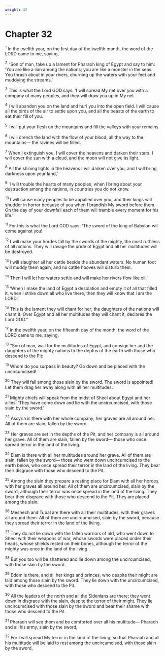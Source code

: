 ```yaml
---
weight: 32
---
```


# Chapter 32

<sup>1</sup> In the twelfth year, on the first day of the twelfth month, the word of the LORD came to me, saying, 

<sup>2</sup> “Son of man, take up a lament for Pharaoh king of Egypt and say to him: ‘You are like a lion among the nations; you are like a monster in the seas. You thrash about in your rivers, churning up the waters with your feet and muddying the streams.’ 

<sup>3</sup> This is what the Lord GOD says: ‘I will spread My net over you with a company of many peoples, and they will draw you up in My net. 

<sup>4</sup> I will abandon you on the land and hurl you into the open field. I will cause all the birds of the air to settle upon you, and all the beasts of the earth to eat their fill of you. 

<sup>5</sup> I will put your flesh on the mountains and fill the valleys with your remains. 

<sup>6</sup> I will drench the land with the flow of your blood, all the way to the mountains— the ravines will be filled. 

<sup>7</sup> When I extinguish you, I will cover the heavens and darken their stars. I will cover the sun with a cloud, and the moon will not give its light. 

<sup>8</sup> All the shining lights in the heavens I will darken over you, and I will bring darkness upon your land,’ 

<sup>9</sup> ‘I will trouble the hearts of many peoples, when I bring about your destruction among the nations, in countries you do not know. 

<sup>10</sup> I will cause many peoples to be appalled over you, and their kings will shudder in horror because of you when I brandish My sword before them. On the day of your downfall each of them will tremble every moment for his life.’ 

<sup>11</sup> For this is what the Lord GOD says: ‘The sword of the king of Babylon will come against you! 

<sup>12</sup> I will make your hordes fall by the swords of the mighty, the most ruthless of all nations. They will ravage the pride of Egypt and all her multitudes will be destroyed. 

<sup>13</sup> I will slaughter all her cattle beside the abundant waters. No human foot will muddy them again, and no cattle hooves will disturb them. 

<sup>14</sup> Then I will let her waters settle and will make her rivers flow like oil,’ 

<sup>15</sup> ‘When I make the land of Egypt a desolation and empty it of all that filled it, when I strike down all who live there, then they will know that I am the LORD.’ 

<sup>16</sup> This is the lament they will chant for her; the daughters of the nations will chant it. Over Egypt and all her multitudes they will chant it, declares the Lord GOD.” 

<sup>17</sup> In the twelfth year, on the fifteenth day of the month, the word of the LORD came to me, saying, 

<sup>18</sup> “Son of man, wail for the multitudes of Egypt, and consign her and the daughters of the mighty nations to the depths of the earth with those who descend to the Pit: 

<sup>19</sup> Whom do you surpass in beauty? Go down and be placed with the uncircumcised! 

<sup>20</sup> They will fall among those slain by the sword. The sword is appointed! Let them drag her away along with all her multitudes. 

<sup>21</sup> Mighty chiefs will speak from the midst of Sheol about Egypt and her allies: ‘They have come down and lie with the uncircumcised, with those slain by the sword.’ 

<sup>22</sup> Assyria is there with her whole company; her graves are all around her. All of them are slain, fallen by the sword. 

<sup>23</sup> Her graves are set in the depths of the Pit, and her company is all around her grave. All of them are slain, fallen by the sword— those who once spread terror in the land of the living. 

<sup>24</sup> Elam is there with all her multitudes around her grave. All of them are slain, fallen by the sword— those who went down uncircumcised to the earth below, who once spread their terror in the land of the living. They bear their disgrace with those who descend to the Pit. 

<sup>25</sup> Among the slain they prepare a resting place for Elam with all her hordes, with her graves all around her. All of them are uncircumcised, slain by the sword, although their terror was once spread in the land of the living. They bear their disgrace with those who descend to the Pit. They are placed among the slain. 

<sup>26</sup> Meshech and Tubal are there with all their multitudes, with their graves all around them. All of them are uncircumcised, slain by the sword, because they spread their terror in the land of the living. 

<sup>27</sup> They do not lie down with the fallen warriors of old, who went down to Sheol with their weapons of war, whose swords were placed under their heads, whose shields rested on their bones, although the terror of the mighty was once in the land of the living. 

<sup>28</sup> But you too will be shattered and lie down among the uncircumcised, with those slain by the sword. 

<sup>29</sup> Edom is there, and all her kings and princes, who despite their might are laid among those slain by the sword. They lie down with the uncircumcised, with those who descend to the Pit. 

<sup>30</sup> All the leaders of the north and all the Sidonians are there; they went down in disgrace with the slain, despite the terror of their might. They lie uncircumcised with those slain by the sword and bear their shame with those who descend to the Pit. 

<sup>31</sup> Pharaoh will see them and be comforted over all his multitude— Pharaoh and all his army, slain by the sword, 

<sup>32</sup> For I will spread My terror in the land of the living, so that Pharaoh and all his multitude will be laid to rest among the uncircumcised, with those slain by the sword, 


